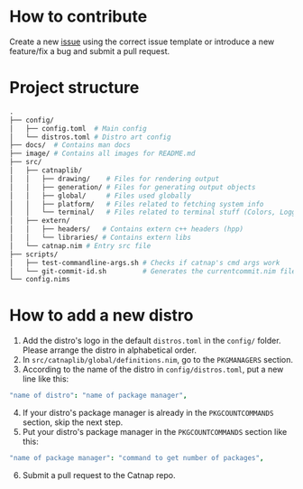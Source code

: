 # How to contribute
Create a new [issue](https://github.com/iinsertNameHere/catnap/issues) using the correct issue template or introduce a new feature/fix a bug and submit a pull request.

# Project structure
```graphql
.
├── config/
│   ├── config.toml  # Main config
│   └── distros.toml # Distro art config
├── docs/  # Contains man docs
├── image/ # Contains all images for README.md
├── src/
│   ├── catnaplib/
│   │   ├── drawing/    # Files for rendering output
│   │   ├── generation/ # Files for generating output objects
│   │   ├── global/     # Files used globally
│   │   ├── platform/   # Files related to fetching system info
│   │   └── terminal/   # Files related to terminal stuff (Colors, Logging)
│   ├── extern/
│   │   ├── headers/   # Contains extern c++ headers (hpp)
│   │   └── libraries/ # Contains extern libs
│   └── catnap.nim # Entry src file
├── scripts/
│   ├── test-commandline-args.sh # Checks if catnap's cmd args work
│   └── git-commit-id.sh         # Generates the currentcommit.nim file
└── config.nims
```

# How to add a new distro

1. Add the distro's logo in the default `distros.toml` in the `config/` folder. Please arrange the distro in alphabetical order.
2. In `src/catnaplib/global/definitions.nim`, go to the `PKGMANAGERS` section.
3. According to the name of the distro in `config/distros.toml`, put a new line like this:
```nim
"name of distro": "name of package manager",
```
4. If your distro's package manager is already in the `PKGCOUNTCOMMANDS` section, skip the next step.
5. Put your distro's package manager in the `PKGCOUNTCOMMANDS` section like this:
```nim
"name of package manager": "command to get number of packages",
```
6. Submit a pull request to the Catnap repo.

